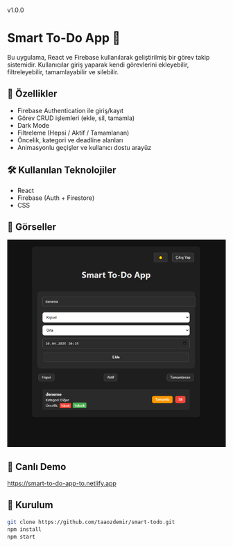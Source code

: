


v1.0.0

# Smart To-Do App 📝

Bu uygulama, React ve Firebase kullanılarak geliştirilmiş bir görev takip sistemidir. Kullanıcılar giriş yaparak kendi görevlerini ekleyebilir, filtreleyebilir, tamamlayabilir ve silebilir.

## 🚀 Özellikler
- Firebase Authentication ile giriş/kayıt
- Görev CRUD işlemleri (ekle, sil, tamamla)
- Dark Mode
- Filtreleme (Hepsi / Aktif / Tamamlanan)
- Öncelik, kategori ve deadline alanları
- Animasyonlu geçişler ve kullanıcı dostu arayüz

## 🛠️ Kullanılan Teknolojiler
- React
- Firebase (Auth + Firestore)
- CSS

## 📸 Görseller
![Ekran Görüntüsü](3.png)

## 🔗 Canlı Demo
https://smart-to-do-app-to.netlify.app

## 📁 Kurulum
```bash
git clone https://github.com/taaozdemir/smart-todo.git
npm install
npm start
